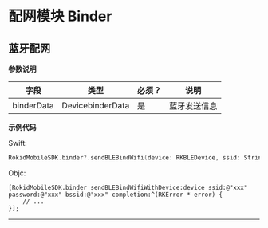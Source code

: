 # 配网模块 Binder
## 蓝牙配网

**参数说明**

| 字段    | 类型   | 必须？| 说明 |
| ------ | ----- | ----- | ----- |
| binderData | DevicebinderData | 是 | 蓝牙发送信息 |

**示例代码**

Swift:

```swift
RokidMobileSDK.binder?.sendBLEBindWifi(device: RKBLEDevice, ssid: String, password, bssid, completion)
```

Objc:

```objc
[RokidMobileSDK.binder sendBLEBindWifiWithDevice:device ssid:@"xxx" password:@"xxx" bssid:@"xxx" completion:^(RKError * error) {
    // ...
}];
```

---


